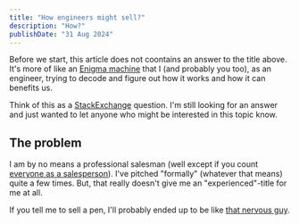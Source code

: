 ```yaml
---
title: "How engineers might sell?"
description: "How?"
publishDate: "31 Aug 2024"
---
```


Before we start, this article does not coontains an answer to the title above. It's more of like an [Enigma machine](https://en.wikipedia.org/wiki/Enigma_machine) that I (and probably you too), as an engineer, trying to decode and figure out how it works and how it can benefits us.

Think of this as a [StackExchange](https://stackexchange.com/) question. I'm still looking for an answer and just wanted to let anyone who might be interested in this topic know.

## The problem

I am by no means a professional salesman (well except if you count [everyone as a salesperson](https://www.youtube.com/watch?v=5-8M4VmdGFg)). I've pitched "formally" (whatever that means) quite a few times. But, that really doesn't give me an "experienced"-title for me at all.

If you tell me to sell a pen, I'll probably ended up to be like [that nervous guy](https://www.youtube.com/watch?v=nCfntaYBeqs).
